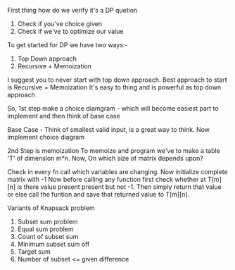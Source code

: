 First thing how do we verify it's a DP quetion
1. Check if you've choice given
2. Check if we've to optimize our value

<!-- Good coders never start with top down approach. -->
To get started for DP we have two ways:-
1. Top Down approach
2. Recursive + Memoization

I suggest you to never start with top down approach.
Best approach to start is Recursive + Memoization
It's easy to thing and is powerful as top down approach

So, 1st step make a choice diamgram - which will become easiest part to implement
and then think of base case

Base Case - Think of smallest valid input, is a great way to think.
Now implement choice diagram

2nd Step is memoization
To memoize and program we've to make a table 'T' of dimension m*n.
Now, On which size of matrix depends upon?

Check in every fn call which variables are changing.
Now initialize complete matrix with -1
Now before calling any function first check whether at T[m][n] is there value present present but not -1. Then simply return that value or else call the funtion and save that returned value to 
T[m][n]. 


Variants of Knapsack problem
1. Subset sum problem
2. Equal sum problem
3. Count of subset sum
4. Minimum subset sum off
5. Target sum
6. Number of subset <= given difference